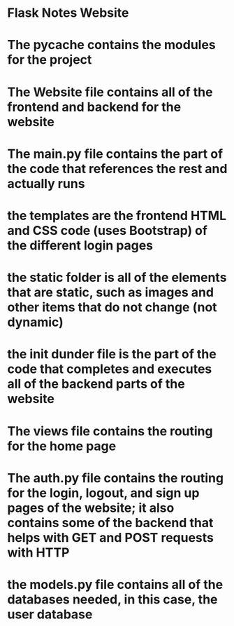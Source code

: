 # Flask Notes Website

# The pycache contains the modules for the project
# The Website file contains all of the frontend and backend for the website
# The main.py file contains the part of the code that references the rest and actually runs
# the templates are the frontend HTML and CSS code (uses Bootstrap) of the different login pages
# the static folder is all of the elements that are static, such as images and other items that do not change (not dynamic)
# the init dunder file is the part of the code that completes and executes all of the backend parts of the website
# The views file contains the routing for the home page
# The auth.py file contains the routing for the login, logout, and sign up pages of the website; it also contains some of the backend that helps with GET and POST requests with HTTP
# the models.py file contains all of the databases needed, in this case, the user database